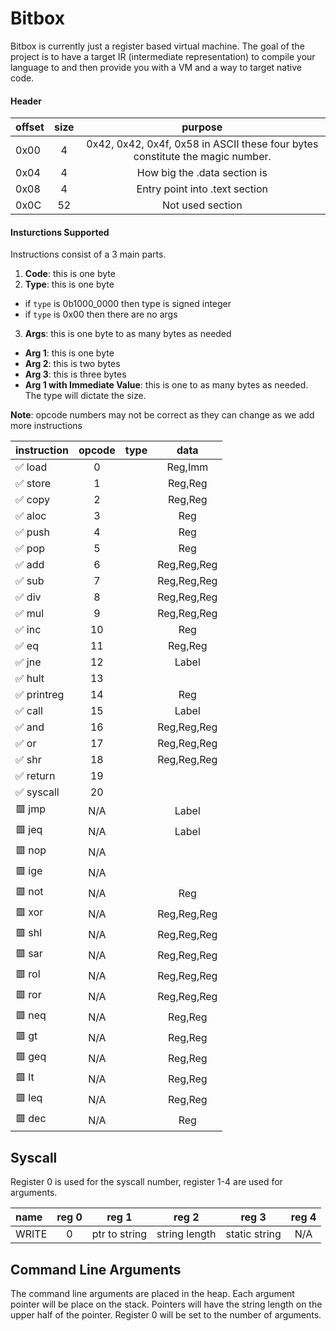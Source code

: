 # Bitbox

Bitbox is currently just a register based virtual machine.  The goal of the project is to have a target IR (intermediate representation) to compile your language to and then provide you with a VM and a way to target native code.

#### Header
| offset | size | purpose                                       |
|:-------|:----:|:---------------------------------------------:|
|  0x00  |  4   | 0x42, 0x42, 0x4f, 0x58 in ASCII these four bytes constitute the magic number.|
|  0x04  |  4   | How big the .data section is                  |
|  0x08  |  4   | Entry point into .text section                |
|  0x0C  |  52  | Not used section                              |

#### Insturctions Supported

Instructions consist of a 3 main parts.

1. **Code**: this is one byte
2. **Type**: this is one byte
  - if `type` is 0b1000_0000 then type is signed integer
  - if `type` is 0x00 then there are no args
3. **Args**: this is one byte to as many bytes as needed
  - **Arg 1**: this is one byte
  - **Arg 2**: this is two bytes
  - **Arg 3**: this is three bytes
  - **Arg 1 with Immediate Value**: this is one to as many bytes as needed. The type will dictate the size.

**Note**: opcode numbers may not be correct as they can change as we add more instructions

|instruction |opcode| type |                 data         |
|:-----------|:----:|:----:|:----------------------------:|
|✅  load    | 0    |      | Reg,Imm|
|✅  store   | 1    |      | Reg,Reg|
|✅  copy    | 2    |      | Reg,Reg|
|✅  aloc    | 3    |      | Reg|
|✅  push    | 4    |      | Reg|
|✅  pop     | 5    |      | Reg|
|✅  add     | 6    |      | Reg,Reg,Reg|
|✅  sub     | 7    |      | Reg,Reg,Reg|
|✅  div     | 8    |      | Reg,Reg,Reg|
|✅  mul     | 9    |      | Reg,Reg,Reg|
|✅  inc     | 10   |      | Reg|
|✅  eq      | 11   |      | Reg,Reg|
|✅  jne     | 12   |      | Label|
|✅  hult    | 13   |      ||
|✅  printreg| 14   |      | Reg|
|✅  call    | 15   |      | Label|
|✅  and     | 16   |      | Reg,Reg,Reg|
|✅  or      | 17   |      | Reg,Reg,Reg|
|✅  shr     | 18   |      | Reg,Reg,Reg|
|✅  return  | 19   |      ||
|✅  syscall | 20   |      ||
|🟥  jmp     | N/A  |      | Label|
|🟥  jeq     | N/A  |      | Label|
|🟥  nop     | N/A  |      ||
|🟥  ige     | N/A  |      ||
|🟥  not     | N/A  |      | Reg|
|🟥  xor     | N/A  |      | Reg,Reg,Reg|
|🟥  shl     | N/A  |      | Reg,Reg,Reg|
|🟥  sar     | N/A  |      | Reg,Reg,Reg|
|🟥  rol     | N/A  |      | Reg,Reg,Reg|
|🟥  ror     | N/A  |      | Reg,Reg,Reg|
|🟥  neq     | N/A  |      | Reg,Reg|
|🟥  gt      | N/A  |      | Reg,Reg|
|🟥  geq     | N/A  |      | Reg,Reg|
|🟥  lt      | N/A  |      | Reg,Reg|
|🟥  leq     | N/A  |      | Reg,Reg|
|🟥  dec     | N/A  |      | Reg|

## Syscall

Register 0 is used for the syscall number, register 1-4 are used for arguments.

| name | reg 0 |      reg 1    |     reg 2     |      reg 3    | reg 4 |
|:-----|:-----:|:-------------:|:-------------:|:-------------:|:-----:|
|WRITE | 0     | ptr to string | string length | static string | N/A   |

## Command Line Arguments

The command line arguments are placed in the heap.
Each argument pointer will be place on the stack.
Pointers will have the string length on the upper half of the pointer.
Register 0 will be set to the number of arguments.
